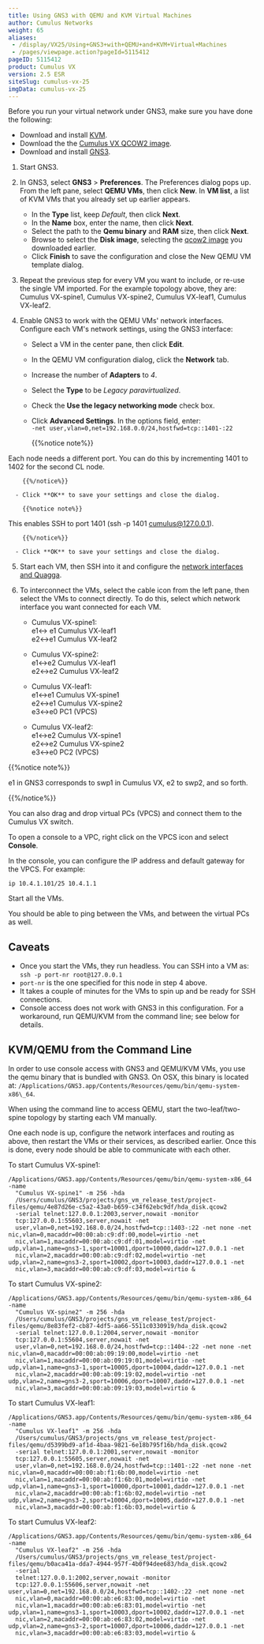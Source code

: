 ```yaml
---
title: Using GNS3 with QEMU and KVM Virtual Machines
author: Cumulus Networks
weight: 65
aliases:
 - /display/VX25/Using+GNS3+with+QEMU+and+KVM+Virtual+Machines
 - /pages/viewpage.action?pageId=5115412
pageID: 5115412
product: Cumulus VX
version: 2.5 ESR
siteSlug: cumulus-vx-25
imgData: cumulus-vx-25
---
```

Before you run your virtual network under GNS3, make sure you have done
the following:

  - Download and install [KVM](http://www.linux-kvm.org/page/Downloads).
  - Download the the [Cumulus VX QCOW2 image](https://cumulusnetworks.com/cumulus-vx/download/).
  - Download and install
    [GNS3](https://community.gns3.com/login.jspa?referer=/community/software/download).

1.  Start GNS3.

2.  In GNS3, select **GNS3** \> **Preferences**. The Preferences dialog
    pops up. From the left pane, select **QEMU VMs**, then click
    **New**. In **VM list**, a list of KVM VMs that you already set up
    earlier appears.

      - In the **Type** list, keep *Default*, then click **Next**.
      - In the **Name** box, enter the name, then click **Next**.
      - Select the path to the **Qemu binary** and **RAM** size, then
        click **Next**.
      - Browse to select the **Disk image**, selecting the [qcow2
        image](https://cumulusnetworks.com/cumulus-vx/download/) you
        downloaded earlier.
      - Click **Finish** to save the configuration and close the New
        QEMU VM template dialog.

3.  Repeat the previous step for every VM you want to include, or re-use
    the single VM imported. For the example topology above, they are:
    Cumulus VX-spine1, Cumulus VX-spine2, Cumulus VX-leaf1, Cumulus
    VX-leaf2.

4.  Enable GNS3 to work with the QEMU VMs' network interfaces. Configure
    each VM's network settings, using the GNS3 interface:

      - Select a VM in the center pane, then click **Edit**.
      - In the QEMU VM configuration dialog, click the **Network** tab.
      - Increase the number of **Adapters** to *4*.
      - Select the **Type** to be *Legacy paravirtualized*.
      - Check the **Use the legacy networking mode** check box.
      - Click **Advanced Settings**. In the options field, enter:  
        `-net user,vlan=0,net=192.168.0.0/24,hostfwd=tcp::1401-:22`

        {{%notice note%}}

Each node needs a different port. You can do this by
incrementing 1401 to 1402 for the second CL node.

        {{%/notice%}}
    
      - Click **OK** to save your settings and close the dialog.
        
        {{%notice note%}}
  
This enables SSH to port 1401 (ssh -p 1401 cumulus@127.0.0.1).

        {{%/notice%}}
    
      - Click **OK** to save your settings and close the dialog.

5.  Start each VM, then SSH into it and configure the 
    [network interfaces and Quagga](/version/cumulus-vx-25/Configuring-the-Network-Interfaces-and-Quagga/).

6.  To interconnect the VMs, select the cable icon from the left pane,
    then select the VMs to connect directly. To do this, select which
    network interface you want connected for each VM.
    
      - Cumulus VX-spine1:  
        e1\<-\> e1 Cumulus VX-leaf1  
        e2\<-\>e1 Cumulus VX-leaf2
    
      - Cumulus VX-spine2:  
        e1\<-\>e2 Cumulus VX-leaf1  
        e2\<-\>e2 Cumulus VX-leaf2
    
      - Cumulus VX-leaf1:  
        e1\<-\>e1 Cumulus VX-spine1  
        e2\<-\>e1 Cumulus VX-spine2  
        e3\<-\>e0 PC1 (VPCS)
    
      - Cumulus VX-leaf2:  
        e1\<-\>e2 Cumulus VX-spine1  
        e2\<-\>e2 Cumulus VX-spine2  
        e3\<-\>e0 PC2 (VPCS)

{{%notice note%}}

e1 in GNS3 corresponds to swp1 in Cumulus VX, e2 to swp2, and so forth.

{{%/notice%}}

You can also drag and drop virtual PCs (VPCS) and connect them to the
Cumulus VX switch.

To open a console to a VPC, right click on the VPCS icon and select
**Console**.

In the console, you can configure the IP address and default gateway for
the VPCS. For example:

    ip 10.4.1.101/25 10.4.1.1

Start all the VMs.

You should be able to ping between the VMs, and between the virtual PCs
as well.

## Caveats

  - Once you start the VMs, they run headless. You can SSH into a VM
    as: `ssh -p port-nr root@127.0.0.1`
  - `port-nr` is the one specified for this node in step 4 above.
  - It takes a couple of minutes for the VMs to spin up and be ready for
    SSH connections.
  - Console access does not work with GNS3 in this configuration. For a
    workaround, run QEMU/KVM from the command line; see below for
    details.

## KVM/QEMU from the Command Line

In order to use console access with GNS3 and QEMU/KVM VMs, you use the
qemu binary that is bundled with GNS3. On OSX, this binary is located
at: `/Applications/GNS3.app/Contents/Resources/qemu/bin/qemu-system-x86\_64`.

When using the command line to access QEMU, start the two-leaf/two-spine
topology by starting each VM manually.

One each node is up, configure the network interfaces and routing as above,
then restart the VMs or their services, as described earlier. Once this is done,
every node should be able to communicate with each other.

To start Cumulus VX-spine1:

    /Applications/GNS3.app/Contents/Resources/qemu/bin/qemu-system-x86_64 -name 
      "Cumulus VX-spine1" -m 256 -hda 
      /Users/cumulus/GNS3/projects/gns_vm_release_test/project-files/qemu/4e87d26e-c5a2-43a0-b659-c34f62ebc9df/hda_disk.qcow2 
      -serial telnet:127.0.0.1:2003,server,nowait -monitor 
      tcp:127.0.0.1:55603,server,nowait -net 
      user,vlan=0,net=192.168.0.0/24,hostfwd=tcp::1403-:22 -net none -net nic,vlan=0,macaddr=00:00:ab:c9:df:00,model=virtio -net
      nic,vlan=1,macaddr=00:00:ab:c9:df:01,model=virtio -net udp,vlan=1,name=gns3-1,sport=10001,dport=10000,daddr=127.0.0.1 -net
      nic,vlan=2,macaddr=00:00:ab:c9:df:02,model=virtio -net udp,vlan=2,name=gns3-2,sport=10002,dport=10003,daddr=127.0.0.1 -net
      nic,vlan=3,macaddr=00:00:ab:c9:df:03,model=virtio &

To start Cumulus VX-spine2:

    /Applications/GNS3.app/Contents/Resources/qemu/bin/qemu-system-x86_64 -name 
      "Cumulus VX-spine2" -m 256 -hda 
      /Users/cumulus/GNS3/projects/gns_vm_release_test/project-files/qemu/8e83fef2-cb87-4df5-aa66-5511c0330919/hda_disk.qcow2 
      -serial telnet:127.0.0.1:2004,server,nowait -monitor 
      tcp:127.0.0.1:55604,server,nowait -net 
      user,vlan=0,net=192.168.0.0/24,hostfwd=tcp::1404-:22 -net none -net nic,vlan=0,macaddr=00:00:ab:09:19:00,model=virtio -net
      nic,vlan=1,macaddr=00:00:ab:09:19:01,model=virtio -net udp,vlan=1,name=gns3-1,sport=10005,dport=10004,daddr=127.0.0.1 -net
      nic,vlan=2,macaddr=00:00:ab:09:19:02,model=virtio -net udp,vlan=2,name=gns3-2,sport=10006,dport=10007,daddr=127.0.0.1 -net
      nic,vlan=3,macaddr=00:00:ab:09:19:03,model=virtio &

To start Cumulus VX-leaf1:

    /Applications/GNS3.app/Contents/Resources/qemu/bin/qemu-system-x86_64 -name 
      "Cumulus VX-leaf1" -m 256 -hda 
      /Users/cumulus/GNS3/projects/gns_vm_release_test/project-files/qemu/d5399bd9-af1d-4baa-9821-6e18b795f16b/hda_disk.qcow2 
      -serial telnet:127.0.0.1:2001,server,nowait -monitor 
      tcp:127.0.0.1:55605,server,nowait -net 
      user,vlan=0,net=192.168.0.0/24,hostfwd=tcp::1401-:22 -net none -net nic,vlan=0,macaddr=00:00:ab:f1:6b:00,model=virtio -net
      nic,vlan=1,macaddr=00:00:ab:f1:6b:01,model=virtio -net udp,vlan=1,name=gns3-1,sport=10000,dport=10001,daddr=127.0.0.1 -net
      nic,vlan=2,macaddr=00:00:ab:f1:6b:02,model=virtio -net udp,vlan=2,name=gns3-2,sport=10004,dport=10005,daddr=127.0.0.1 -net
      nic,vlan=3,macaddr=00:00:ab:f1:6b:03,model=virtio &

To start Cumulus VX-leaf2:

    /Applications/GNS3.app/Contents/Resources/qemu/bin/qemu-system-x86_64 -name 
      "Cumulus VX-leaf2" -m 256 -hda 
      /Users/cumulus/GNS3/projects/gns_vm_release_test/project-files/qemu/b0aca41a-dda7-4944-957f-4b0f94dee683/hda_disk.qcow2 
      -serial 
      telnet:127.0.0.1:2002,server,nowait -monitor 
      tcp:127.0.0.1:55606,server,nowait -net user,vlan=0,net=192.168.0.0/24,hostfwd=tcp::1402-:22 -net none -net
      nic,vlan=0,macaddr=00:00:ab:e6:83:00,model=virtio -net 
      nic,vlan=1,macaddr=00:00:ab:e6:83:01,model=virtio -net udp,vlan=1,name=gns3-1,sport=10003,dport=10002,daddr=127.0.0.1 -net
      nic,vlan=2,macaddr=00:00:ab:e6:83:02,model=virtio -net udp,vlan=2,name=gns3-2,sport=10007,dport=10006,daddr=127.0.0.1 -net
      nic,vlan=3,macaddr=00:00:ab:e6:83:03,model=virtio &
